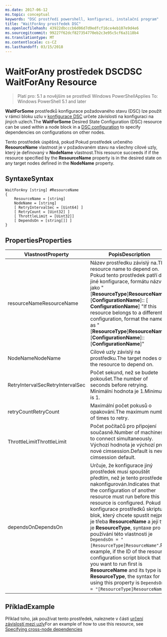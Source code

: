 ```yaml
---
ms.date: 2017-06-12
ms.topic: conceptual
keywords: "DSC prostředí powershell, konfiguraci, instalační program"
title: "WaitForAny prostředek DSC"
ms.openlocfilehash: 43922dbcccb6d06d7d9edfcf16ce4eb107e9d4e6
ms.sourcegitcommit: 99227f62dcf827354770eb2c3e95c5cf6a3118b4
ms.translationtype: MT
ms.contentlocale: cs-CZ
ms.lasthandoff: 03/15/2018
---
```

# <a name="dsc-waitforany-resource"></a><span data-ttu-id="a4686-103">WaitForAny prostředek DSC</span><span class="sxs-lookup"><span data-stu-id="a4686-103">DSC WaitForAny Resource</span></span>

> <span data-ttu-id="a4686-104">Platí pro: 5.1 a novějším se prostředí Windows PowerShell</span><span class="sxs-lookup"><span data-stu-id="a4686-104">Applies To: Windows PowerShell 5.1 and later</span></span>

<span data-ttu-id="a4686-105">**WaitForSome** prostředků konfigurace požadovaného stavu (DSC) lze použít v rámci bloku uzlu v [konfigurace DSC](configurations.md) určete závislosti na konfiguraci na jiných uzlech.</span><span class="sxs-lookup"><span data-stu-id="a4686-105">The **WaitForSome** Desired State Configuration (DSC) resource can be used within a node block in a [DSC configuration](configurations.md) to specify dependencies on configurations on other nodes.</span></span>

<span data-ttu-id="a4686-106">Tento prostředek úspěšná, pokud Pokud prostředek určeného **ResourceName** vlastnost je v požadovaném stavu na všechny cílové uzly, který je definovaný v **NodeName** vlastnost.</span><span class="sxs-lookup"><span data-stu-id="a4686-106">This resource succeeds if if the resource specified by the **ResourceName** property is in the desired state on any target nodes defined in the **NodeName** property.</span></span>


## <a name="syntax"></a><span data-ttu-id="a4686-107">Syntaxe</span><span class="sxs-lookup"><span data-stu-id="a4686-107">Syntax</span></span>

```
WaitForAny [string] #ResourceName
{
    ResourceName = [string]
    NodeName = [string]
    [ RetryIntervalSec = [Uint64] ]
    [ RetryCount = [Uint32] ] 
    [ ThrottleLimit = [Uint32]]
    [ DependsOn = [string[]] ]
}
```

## <a name="properties"></a><span data-ttu-id="a4686-108">Properties</span><span class="sxs-lookup"><span data-stu-id="a4686-108">Properties</span></span>

|  <span data-ttu-id="a4686-109">Vlastnost</span><span class="sxs-lookup"><span data-stu-id="a4686-109">Property</span></span>  |  <span data-ttu-id="a4686-110">Popis</span><span class="sxs-lookup"><span data-stu-id="a4686-110">Description</span></span>   | 
|---|---| 
| <span data-ttu-id="a4686-111">resourceName</span><span class="sxs-lookup"><span data-stu-id="a4686-111">ResourceName</span></span>| <span data-ttu-id="a4686-112">Název prostředku závislý na.</span><span class="sxs-lookup"><span data-stu-id="a4686-112">The resource name to depend on.</span></span> <span data-ttu-id="a4686-113">Pokud tento prostředek patří do jiné konfigurace, formátu názvu jako "[__ResourceType__]__ResourceName__:: [__ConfigurationName__]:: [ __ConfigurationName__] "</span><span class="sxs-lookup"><span data-stu-id="a4686-113">If this resource belongs to a different configuration, format the name as "[__ResourceType__]__ResourceName__::[__ConfigurationName__]::[__ConfigurationName__]"</span></span>| 
| <span data-ttu-id="a4686-114">NodeName</span><span class="sxs-lookup"><span data-stu-id="a4686-114">NodeName</span></span>| <span data-ttu-id="a4686-115">Cílové uzly závislý na prostředku.</span><span class="sxs-lookup"><span data-stu-id="a4686-115">The target nodes of the resource to depend on.</span></span>| 
| <span data-ttu-id="a4686-116">RetryIntervalSec</span><span class="sxs-lookup"><span data-stu-id="a4686-116">RetryIntervalSec</span></span>| <span data-ttu-id="a4686-117">Počet sekund, než se budete pokoušet.</span><span class="sxs-lookup"><span data-stu-id="a4686-117">The number of seconds before retrying.</span></span> <span data-ttu-id="a4686-118">Minimální hodnota je 1.</span><span class="sxs-lookup"><span data-stu-id="a4686-118">Minimum is 1.</span></span>| 
| <span data-ttu-id="a4686-119">retryCount</span><span class="sxs-lookup"><span data-stu-id="a4686-119">RetryCount</span></span>| <span data-ttu-id="a4686-120">Maximální počet pokusů o opakování.</span><span class="sxs-lookup"><span data-stu-id="a4686-120">The maximum number of times to retry.</span></span>| 
| <span data-ttu-id="a4686-121">ThrottleLimit</span><span class="sxs-lookup"><span data-stu-id="a4686-121">ThrottleLimit</span></span>| <span data-ttu-id="a4686-122">Počet počítačů pro připojení současně.</span><span class="sxs-lookup"><span data-stu-id="a4686-122">Number of machines to connect simultaneously.</span></span> <span data-ttu-id="a4686-123">Výchozí hodnota je výchozí pro nové cimsession.</span><span class="sxs-lookup"><span data-stu-id="a4686-123">Default is new-cimsession default.</span></span>| 
| <span data-ttu-id="a4686-124">dependsOn</span><span class="sxs-lookup"><span data-stu-id="a4686-124">DependsOn</span></span> | <span data-ttu-id="a4686-125">Určuje, že konfigurace jiný prostředek musí spouštět předtím, než je tento prostředek nakonfigurován.</span><span class="sxs-lookup"><span data-stu-id="a4686-125">Indicates that the configuration of another resource must run before this resource is configured.</span></span> <span data-ttu-id="a4686-126">Pokud ID konfigurace prostředků skriptu blok, který chcete spustit nejprve je třeba __ResourceName__ a její typ je __ResourceType__, syntaxe pro používání této vlastnosti je `DependsOn = "[ResourceType]ResourceName"`.</span><span class="sxs-lookup"><span data-stu-id="a4686-126">For example, if the ID of the resource configuration script block that you want to run first is __ResourceName__ and its type is __ResourceType__, the syntax for using this property is `DependsOn = "[ResourceType]ResourceName"`.</span></span>|


## <a name="example"></a><span data-ttu-id="a4686-127">Příklad</span><span class="sxs-lookup"><span data-stu-id="a4686-127">Example</span></span>

<span data-ttu-id="a4686-128">Příklad toho, jak používat tento prostředek, naleznete v části [určení závislostí mezi uzly](crossNodeDependencies.md)</span><span class="sxs-lookup"><span data-stu-id="a4686-128">For an example of how to use this resource, see [Specifying cross-node dependencies](crossNodeDependencies.md)</span></span>

